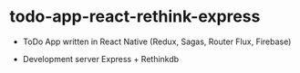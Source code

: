 # todo-app-react-rethink-express

- ToDo App written in React Native (Redux, Sagas, Router Flux, Firebase)

- Development server Express + Rethinkdb
